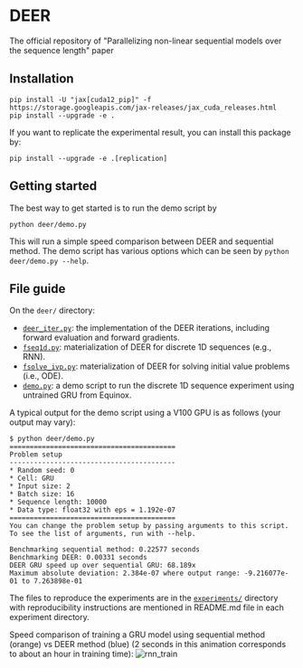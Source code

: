 # DEER
The official repository of "Parallelizing non-linear sequential models over the sequence length" paper

## Installation

```
pip install -U "jax[cuda12_pip]" -f https://storage.googleapis.com/jax-releases/jax_cuda_releases.html
pip install --upgrade -e .
```

If you want to replicate the experimental result, you can install this package by:
```
pip install --upgrade -e .[replication]
```

## Getting started

The best way to get started is to run the demo script by

```
python deer/demo.py
```

This will run a simple speed comparison between DEER and sequential method.
The demo script has various options which can be seen by `python deer/demo.py --help`.

## File guide

On the `deer/` directory:

* [`deer_iter.py`](deer/deer_iter.py): the implementation of the DEER iterations, including forward evaluation and forward gradients.
* [`fseq1d.py`](deer/fseq1d.py): materialization of DEER for discrete 1D sequences (e.g., RNN).
* [`fsolve_ivp.py`](deer/fsolve_ivp.py): materialization of DEER for solving initial value problems (i.e., ODE).
* [`demo.py`](deer/demo.py): a demo script to run the discrete 1D sequence experiment using untrained GRU from Equinox.

A typical output for the demo script using a V100 GPU is as follows (your output may vary):

```
$ python deer/demo.py 
=========================================
Problem setup
-----------------------------------------
* Random seed: 0
* Cell: GRU
* Input size: 2
* Batch size: 16
* Sequence length: 10000
* Data type: float32 with eps = 1.192e-07
=========================================
You can change the problem setup by passing arguments to this script.
To see the list of arguments, run with --help.

Benchmarking sequential method: 0.22577 seconds
Benchmarking DEER: 0.00331 seconds
DEER GRU speed up over sequential GRU: 68.189x
Maximum absolute deviation: 2.384e-07 where output range: -9.216077e-01 to 7.263898e-01
```

The files to reproduce the experiments are in the [`experiments/`](experiments/) directory with reproducibility instructions are mentioned in README.md file in each experiment directory.

Speed comparison of training a GRU model using sequential method (orange) vs DEER method (blue) (2 seconds in this animation corresponds to about an hour in training time):
![rnn_train](experiments/04_rnn_eigenworms/results/rnn_train.gif)
